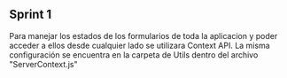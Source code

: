 ## Sprint 1

Para manejar los estados de los formularios de toda la aplicacion y poder acceder a ellos desde cualquier lado
se utilizara Context API. La misma configuración se encuentra en la carpeta de Utils dentro del archivo "ServerContext.js"

